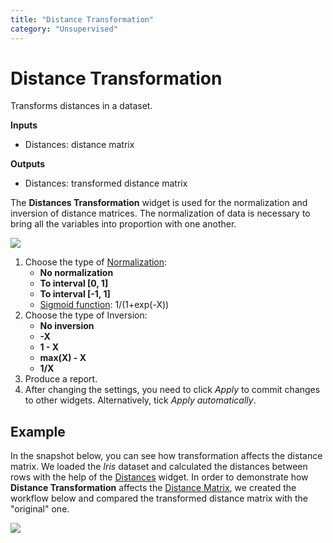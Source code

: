 ```yaml
---
title: "Distance Transformation"
category: "Unsupervised"
---
```

Distance Transformation
=======================

Transforms distances in a dataset.

**Inputs**

- Distances: distance matrix

**Outputs**

- Distances: transformed distance matrix

The **Distances Transformation** widget is used for the normalization and inversion of distance matrices. The normalization of data is necessary to bring all the variables into proportion with one another.

![](../images/DistanceTransformation-stamped.png)

1. Choose the type of [Normalization](https://en.wikipedia.org/wiki/Normalization_\(statistics\)):
   - **No normalization**
   - **To interval [0, 1]**
   - **To interval [-1, 1]**
   - [Sigmoid function](https://en.wikipedia.org/wiki/Sigmoid_function): 1/(1+exp(-X))
2. Choose the type of Inversion:
   - **No inversion**
   - **-X**
   - **1 - X**
   - **max(X) - X**
   - **1/X**
3. Produce a report.
4. After changing the settings, you need to click *Apply* to commit changes to other widgets. Alternatively, tick *Apply automatically*.

Example
-------

In the snapshot below, you can see how transformation affects the distance matrix. We loaded the *Iris* dataset and calculated the distances between rows with the help of the [Distances](../unsupervised/distances.md) widget. In order to demonstrate how **Distance Transformation** affects the [Distance Matrix](../../unsupervised/distancematrix/), we created the workflow below and compared the transformed distance matrix with the "original" one.

![](../images/DistanceTransformation-Example.png)
